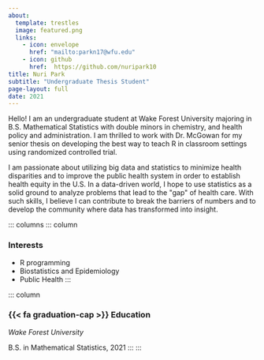 ```yaml
---
about:
  template: trestles
  image: featured.png
  links:
    - icon: envelope
      href: "mailto:parkn17@wfu.edu"
    - icon: github
      href:  https://github.com/nuripark10
title: Nuri Park
subtitle: "Undergraduate Thesis Student"
page-layout: full
date: 2021
---
```


Hello! I am an undergraduate student at Wake Forest University majoring in B.S. Mathematical Statistics with double minors in chemistry, and health policy and administration. I am thrilled to work with Dr. McGowan for my senior thesis on developing the best way to teach R in classroom settings using randomized controlled trial.

I am passionate about utilizing big data and statistics to minimize health disparities and to improve the public health system in order to establish health equity in the U.S. In a data-driven world, I hope to use statistics as a solid ground to analyze problems that lead to the "gap" of health care. With such skills, I believe I can contribute to break the barriers of numbers and to develop the community where data has transformed into insight.

::: columns
::: column
### Interests

- R programming
- Biostatistics and Epidemiology
- Public Health
:::

::: column
### {{< fa graduation-cap >}} Education

*Wake Forest University*

B.S. in Mathematical Statistics, 2021
:::
:::
